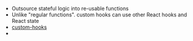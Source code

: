 - Outsource stateful logic into re-usable functions
- Unlike "regular functions". custom hooks can use other React hooks and React state
- [custom-hooks](https://react.dev/learn/reusing-logic-with-custom-hooks)
- 